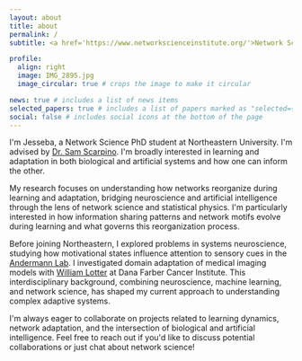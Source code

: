 ```yaml
---
layout: about
title: about
permalink: /
subtitle: <a href='https://www.networkscienceinstitute.org/'>Network Science Institute @ Northeastern University</a>.

profile:
  align: right
  image: IMG_2895.jpg
  image_circular: true # crops the image to make it circular

news: true # includes a list of news items
selected_papers: true # includes a list of papers marked as "selected={true}"
social: false # includes social icons at the bottom of the page
---
```


I'm Jesseba, a Network Science PhD student at Northeastern University. I'm advised by [Dr. Sam Scarpino](https://www.networkscienceinstitute.org/people/samuel-v-scarpino). I'm broadly interested in learning and adaptation in both biological and artificial systems and how one can inform the other.

My research focuses on understanding how networks reorganize during learning and adaptation, bridging neuroscience and artificial intelligence through the lens of network science and statistical physics. I'm particularly interested in how information sharing patterns and network motifs evolve during learning and what governs this reorganization process.

Before joining Northeastern, I explored problems in systems neuroscience, studying how motivational states influence attention to sensory cues in the [Andermann Lab](https://www.andermannlab.com/). I investigated domain adaptation of medical imaging models with [William Lotter](https://dms.hms.harvard.edu/people/william-lotter) at Dana Farber Cancer Institute. This interdisciplinary background, combining neuroscience, machine learning, and network science, has shaped my current approach to understanding complex adaptive systems.

I'm always eager to collaborate on projects related to learning dynamics, network adaptation, and the intersection of biological and artificial intelligence. Feel free to reach out if you'd like to discuss potential collaborations or just chat about network science!
